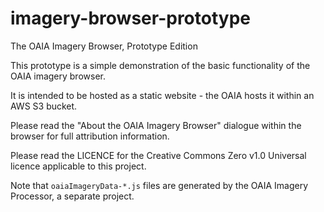 # imagery-browser-prototype
The OAIA Imagery Browser, Prototype Edition

This prototype is a simple demonstration of the basic functionality of the OAIA imagery browser. 

It is intended to be hosted as a static website - the OAIA hosts it within an AWS S3 bucket. 

Please read the "About the OAIA Imagery Browser" dialogue within the browser for full attribution information.

Please read the LICENCE for the Creative Commons Zero v1.0 Universal licence applicable to this project.

Note that `oaiaImageryData-*.js` files are generated by the OAIA Imagery Processor, a separate project.
